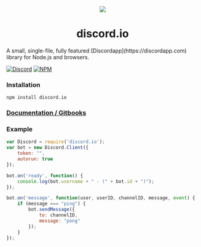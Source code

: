 
<p align="center"><img src="http://i.imgur.com/kFzW7Uo.png"></p>
<h1 align="center">discord.io</h1>
A small, single-file, fully featured [Discordapp](https://discordapp.com) library for Node.js and browsers.

[![Discord](https://discordapp.com/api/servers/66192955777486848/widget.png?style=button)](https://discord.gg/0MvHMfHcTKVVmIGP) [![NPM](https://img.shields.io/npm/v/discord.io.svg)](https://img.shields.io/npm/v/gh-badges.svg)

### Installation
`npm install discord.io`

### [Documentation / Gitbooks](https://www.gitbook.com/book/izy521/discord-io/details)

### Example
```javascript
var Discord = require('discord.io');
var bot = new Discord.Client({
    token: "",
    autorun: true
});

bot.on('ready', function() {
    console.log(bot.username + " - (" + bot.id + ")");
});

bot.on('message', function(user, userID, channelID, message, event) {
    if (message === "ping") {
        bot.sendMessage({
            to: channelID,
            message: "pong"
        });
    }
});
```

